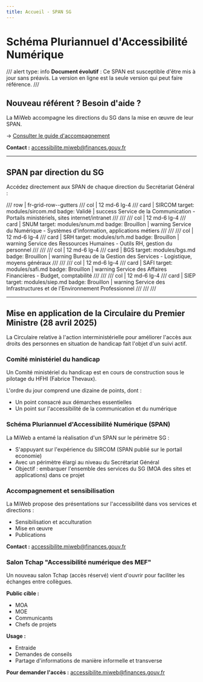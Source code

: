 ```yaml
---
title: Accueil - SPAN SG
---
```


# Schéma Pluriannuel d'Accessibilité Numérique

/// alert
    type: info
**Document évolutif** : Ce SPAN est susceptible d'être mis à jour sans préavis. La version en ligne est la seule version qui peut faire référence.
///

## Nouveau référent ? Besoin d'aide ?

La MiWeb accompagne les directions du SG dans la mise en œuvre de leur SPAN.

→ [Consulter le guide d'accompagnement](accompagnement.md)

**Contact :** [accessibilite.miweb@finances.gouv.fr](mailto:accessibilite.miweb@finances.gouv.fr)

---

## SPAN par direction du SG

Accédez directement aux SPAN de chaque direction du Secrétariat Général :

/// row | fr-grid-row--gutters
/// col | 12 md-6 lg-4
/// card | SIRCOM
    target: modules/sircom.md
    badge: Validé | success
Service de la Communication - Portails ministériels, sites internet/intranet
///
///
/// col | 12 md-6 lg-4
/// card | SNUM
    target: modules/snum.md
    badge: Brouillon | warning
Service du Numérique - Systèmes d'information, applications métiers
///
///
/// col | 12 md-6 lg-4
/// card | SRH
    target: modules/srh.md
    badge: Brouillon | warning
Service des Ressources Humaines - Outils RH, gestion du personnel
///
///
/// col | 12 md-6 lg-4
/// card | BGS
    target: modules/bgs.md
    badge: Brouillon | warning
Bureau de la Gestion des Services - Logistique, moyens généraux
///
///
/// col | 12 md-6 lg-4
/// card | SAFI
    target: modules/safi.md
    badge: Brouillon | warning
Service des Affaires Financières - Budget, comptabilité
///
///
/// col | 12 md-6 lg-4
/// card | SIEP
    target: modules/siep.md
    badge: Brouillon | warning
Service des Infrastructures et de l'Environnement Professionnel
///
///
///

---

## Mise en application de la Circulaire du Premier Ministre (28 avril 2025)

La Circulaire relative à l'action interministérielle pour améliorer l'accès aux droits des personnes en situation de handicap fait l'objet d'un suivi actif.

### Comité ministériel du handicap

Un Comité ministériel du handicap est en cours de construction sous le pilotage du HFHI (Fabrice Thevaux).

L'ordre du jour comprend une dizaine de points, dont :

- Un point consacré aux démarches essentielles
- Un point sur l'accessibilité de la communication et du numérique

### Schéma Pluriannuel d'Accessibilité Numérique (SPAN)

La MiWeb a entamé la réalisation d'un SPAN sur le périmètre SG :

- S'appuyant sur l'expérience du SIRCOM (SPAN publié sur le portail economie)
- Avec un périmètre élargi au niveau du Secrétariat Général
- Objectif : embarquer l'ensemble des services du SG (MOA des sites et applications) dans ce projet

### Accompagnement et sensibilisation

La MiWeb propose des présentations sur l'accessibilité dans vos services et directions :

- Sensibilisation et acculturation
- Mise en œuvre
- Publications

**Contact :** [accessibilite.miweb@finances.gouv.fr](mailto:accessibilite.miweb@finances.gouv.fr)

### Salon Tchap "Accessibilité numérique des MEF"

Un nouveau salon Tchap (accès réservé) vient d'ouvrir pour faciliter les échanges entre collègues.

**Public cible :**

- MOA
- MOE
- Communicants
- Chefs de projets

**Usage :**

- Entraide
- Demandes de conseils
- Partage d'informations de manière informelle et transverse

**Pour demander l'accès :** [accessibilite.miweb@finances.gouv.fr](mailto:accessibilite.miweb@finances.gouv.fr)

